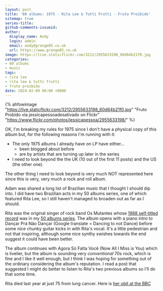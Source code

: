 ```yaml
---
layout: post
title: '60 albums: 1975 - Rita Lee & Tutti Frutti - Fruto Proibido'
sitemap: true
series-title:
github-comments-issueid:
author:
  display_name: Andy
  login: admin
  email: andy@grange85.co.uk
  url: https://www.grange85.co.uk
image: https://live.staticflickr.com/3212/2955633198_60d64b21f0.jpg
categories:
- 60 albums
- music
tags:
- rita lee
- rita lee & tutti frutti
- fruto proibido
date: 2024-02-09 00:00 +0000
---
```

{% ahfowimage "https://live.staticflickr.com/3212/2955633198_60d64b21f0.jpg" "Fruto Probido via jessicapessoadesativado on Flickr" "https://www.flickr.com/photos/jessicapessoa/2955633198/" %}

OK, I'm breaking my rules for 1975 since I don't have a physical copy of this album but, for the following reasons I'm running with it:

 - The only 1975 albums I already have on LP have either...
   - been blogged about before
   - are by artists that are turning up later in the series
 - I need to look beyond the the UK (10 out of the first 11 posts) and the US (the other one).

The other thing I need to look beyond is very much NOT represented here since this is very, very much a rock and roll album.

Adam was shared a long list of Brazilian music that I thought I should dip into. I did have two Brazilian acts in my 50 albums series, one of which featured Rita Lee, so I still haven't managed to broaden out as far as I should.

Rita was the original singer of rock band Os Mutantes whose [1968 self-titled record](/swirling/2014/01/10/50-albums-1968-os-mutantes-by-os-mutantes/) was in my [50 albums series](/category/50-albums). The album opens with a piano intro to Dançar Prá Não Dançar (Google translate = Dancing to not Dance)  before some nice chunky guitar kicks in with Rita's vocal. It's a little pedestrian and not that inspiring, although some nice synthy swishes towards the end suggest it could have been better.

The album continues with Agora Só Falta Você (Now All I Miss is You) which is livelier, but the album is sounding very _conventional_ 70s rock, which is fine and I like it well enough, but I think I was hoping for something out of the ordinary considering the album's reputation. I read a post that suggested I might do better to listen to Rita's two previous albums so I'll do that some time.

Rita died last year at just 75 from lung cancer. Here is [her obit at the BBC](https://www.bbc.co.uk/news/world-latin-america-65531905)



